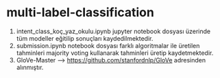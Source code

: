 # multi-label-classification

1) intent_class_koç_yaz_okulu.ipynb jupyter notebook dosyası üzerinde tüm modeller eğitilip sonuçları kaydedilmektedir.
2) submission.ipynb notebook dosyası farklı algoritmalar ile üretilen tahminleri majority voting kullanarak tahminleri üretip kaydetmektedir.
3) GloVe-Master --> https://github.com/stanfordnlp/GloVe adresinden alınmıştır.
